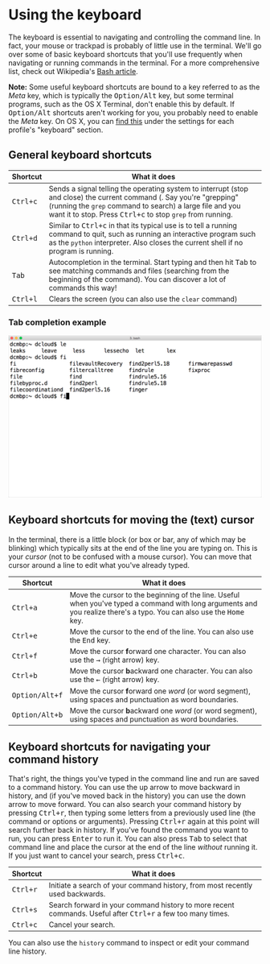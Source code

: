 # Using the keyboard

The keyboard is essential to navigating and controlling the command line. In fact, your mouse or trackpad is probably of little use in the terminal. We'll go over some of basic keyboard shortcuts that you'll use frequently when navigating or running commands in the terminal. For a more comprehensive list, check out Wikipedia's [Bash article](https://en.wikipedia.org/wiki/Bash_\(Unix_shell\)#Keyboard_shortcuts).

**Note:** Some useful keyboard shortcuts are bound to a key referred to as the *Meta* key, which is typically the <kbd>Option/Alt</kbd> key, but some terminal programs, such as the OS X Terminal, don't enable this by default. If <kbd>Option/Alt</kbd> shortcuts aren't working for you, you probably need to enable the *Meta* key. On OS X, you can [find this](http://osxdaily.com/2013/02/01/use-option-as-meta-key-in-mac-os-x-terminal/) under the settings for each profile's "keyboard" section.


## General keyboard shortcuts

| Shortcut | What it does |
| -------- | ------------ |
| <kbd>Ctrl+c</kbd> | Sends a signal telling the operating system to interrupt (stop and close) the current command (. Say you're "grepping" (running the `grep` command to search) a large file and you want it to stop. Press <kbd>Ctrl+c</kbd> to stop `grep` from running. |
| <kbd>Ctrl+d</kbd> | Similar to <kbd>Ctrl+c</kbd> in that its typical use is to tell a running command to quit, such as running an interactive program such as the `python` interpreter. Also closes the current shell if no program is running. |
| <kbd>Tab</kbd> | Autocompletion in the terminal. Start typing and then hit <kbd>Tab</kbd> to see matching commands and files (searching from the beginning of the command). You can discover a lot of commands this way! |
| <kbd>Ctrl+l</kbd> | Clears the screen (you can also use the `clear` command) |

### Tab completion example

![Screenshot: Using Tab for autocompletion](images/tab-completion.png)


## Keyboard shortcuts for moving the (text) cursor

In the terminal, there is a little block (or box or bar, any of which may be blinking) which typically sits at the end of the line you are typing on. This is your *cursor* (not to be confused with a mouse cursor). You can move that cursor around a line to edit what you've already typed.

| Shortcut | What it does |
| -------- | ------------ |
| <kbd>Ctrl+a</kbd> | Move the cursor to the beginning of the line. Useful when you've typed a command with long arguments and you realize there's a typo. You can also use the <kbd>Home</kbd> key. |
| <kbd>Ctrl+e</kbd> | Move the cursor to the end of the line. You can also use the <kbd>End</kbd> key. |
| <kbd>Ctrl+f</kbd> | Move the cursor **f**orward one character. You can also use the <kbd>&rarr;</kbd> (right arrow) key. |
| <kbd>Ctrl+b</kbd> | Move the cursor **b**ackward one character. You can also use the <kbd>&larr;</kbd> (right arrow) key. |
| <kbd>Option/Alt+f</kbd> | Move the cursor **f**orward one *word* (or word segment), using spaces and punctuation as word boundaries. |
| <kbd>Option/Alt+b</kbd> | Move the cursor **b**ackward one *word* (or word segment), using spaces and punctuation as word boundaries. |


## Keyboard shortcuts for navigating your command history

That's right, the things you've typed in the command line and run are saved to a command history. You can use the up arrow to move backward in history, and (if you've moved back in the history) you can use the down arrow to move forward. You can also search your command history by pressing <kbd>Ctrl+r</kbd>, then typing some letters from a previously used line (the command or options or arguments). Pressing <kbd>Ctrl+r</kbd> again at this point will search further back in history. If you've found the command you want to run, you can press <kbd>Enter</kbd> to run it. You can also press <kbd>Tab</kbd> to select that command line and place the cursor at the end of the line *without* running it. If you just want to cancel your search, press <kbd>Ctrl+c</kbd>.

| Shortcut | What it does |
| -------- | ------------ |
| <kbd>Ctrl+r</kbd> | Initiate a search of your command history, from most recently used backwards. |
| <kbd>Ctrl+s</kbd> | Search forward in your command history to more recent commands. Useful after <kbd>Ctrl+r</kbd> a few too many times. |
| <kbd>Ctrl+c</kbd> | Cancel your search. |

You can also use the `history` command to inspect or edit your command line history.
